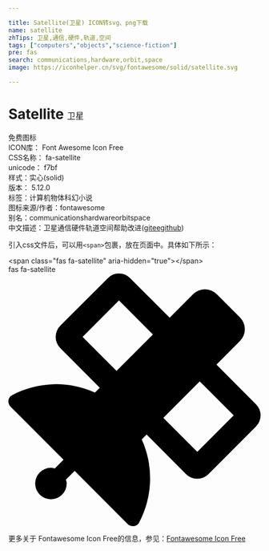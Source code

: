 ```yaml
---

title: Satellite(卫星) ICON转svg、png下载
name: satellite
zhTips: 卫星,通信,硬件,轨道,空间
tags: ["computers","objects","science-fiction"]
pre: fas
search: communications,hardware,orbit,space
image: https://iconhelper.cn/svg/fontawesome/solid/satellite.svg

---
```


# Satellite  <small style="font-size: 60%;font-weight: 100">卫星</small>


<div class="detail-page">
<p>
<span><span class="badge-success badge">免费图标</span> </span>
<br/>
<span>
ICON库：
<span class="badge-secondary badge">Font Awesome Icon Free</span> 
</span>
<br/>
<span>
CSS名称：
<span class="badge-secondary badge">fa-satellite</span> 
</span>
<br/>
<span>
unicode：
<span class="badge-secondary badge">f7bf</span> 
<copy-btn content='f7bf' btn-title=""></copy-btn>
<copy-btn :content='String.fromCodePoint(parseInt("f7bf", 16))' btn-title="复制U"></copy-btn>
</span><br/><span>样式：<span class="badge-light badge">实心(solid)</span></span>
<br/>
<span>
版本：
<span class="badge-secondary badge">5.12.0</span> 
</span><br/><span>标签：<span class="badge-light badge"><router-link to="/tags/computers.html">计算机</router-link></span><span class="badge-light badge"><router-link to="/tags/objects.html">物体</router-link></span><span class="badge-light badge"><router-link to="/tags/science-fiction.html">科幻小说</router-link></span></span>
<br/>
<span>图标来源/作者：<span class="badge-light badge">fontawesome</span></span> 
<br/>
<span>别名：<span class="badge-light badge">communications</span><span class="badge-light badge">hardware</span><span class="badge-light badge">orbit</span><span class="badge-light badge">space</span></span><br/><span class="zh-detail">中文描述：<span class="badge-primary badge">卫星</span><span class="badge-primary badge">通信</span><span class="badge-primary badge">硬件</span><span class="badge-primary badge">轨道</span><span class="badge-primary badge">空间</span><span class="help-link"><span>帮助改进</span>(<a href="https://gitee.com/liuwave/icon-helper/edit/master/json/fontawesome/solid/satellite.json" target="_blank" rel="noopener noreferrer">gitee</a><a href="https://github.com/liuwave/icon-helper/edit/master/json/fontawesome/solid/satellite.json" target="_blank" rel="noopener noreferrer">github</a></span>)</span><br/>
</p>
</div>
<div class="alert alert-dark">
  <i class="fas fa-satellite fa-xs"></i>
  <i class="fas fa-satellite fa-sm"></i>
  <i class="fas fa-satellite fa-lg"></i>
  <i class="fas fa-satellite fa-2x"></i>
  <i class="fas fa-satellite fa-3x"></i>
  <i class="fas fa-satellite fa-5x"></i>
  <i class="fas fa-satellite fa-7x"></i>
</div>
<div>
  <p>引入css文件后，可以用<code>&lt;span&gt;</code>包裹，放在页面中。具体如下所示：    
  </p>
  <div class="alert alert-primary" style="font-size: 14px">
    &lt;span class="fas fa-satellite" aria-hidden="true"&gt;&lt;/span&gt;
    <copy-btn content='<span class="fas fa-satellite" aria-hidden="true"></span>'></copy-btn>
  </div>
  <div class="alert alert-secondary">
    <i class="fas fa-satellite"
    style="font-size: 24px"
    aria-hidden="true"></i> fas fa-satellite
    <copy-btn content="fas fa-satellite" btn-title="复制图标名称"></copy-btn>
  </div>
</div>
<div id="svg" class="svg-wrap">
<svg xmlns="http://www.w3.org/2000/svg" viewBox="0 0 512 512"><path d="M502.60969,310.04206l-96.70393,96.71625a31.88151,31.88151,0,0,1-45.00765,0L280.572,326.34115l-9.89231,9.90759a190.56343,190.56343,0,0,1-5.40716,168.52287c-4.50077,8.50115-16.39342,9.59505-23.20707,2.79725L134.54715,400.05428l-17.7999,17.79929c.70324,2.60972,1.60965,5.00067,1.60965,7.79793a32.00544,32.00544,0,1,1-32.00544-32.00434c2.79735,0,5.18838.90637,7.7982,1.60959l17.7999-17.79929L4.43129,269.94287c-6.798-6.81342-5.70409-18.6119,2.79735-23.20627a190.58161,190.58161,0,0,1,168.52864-5.407l9.79854-9.79821-80.31053-80.41716a32.002,32.002,0,0,1,0-45.09987L201.96474,9.29814A31.62639,31.62639,0,0,1,224.46868,0a31.99951,31.99951,0,0,1,22.59759,9.29814l80.32615,80.30777,47.805-47.89713a33.6075,33.6075,0,0,1,47.50808,0l47.50807,47.50645a33.63308,33.63308,0,0,1,0,47.50644l-47.805,47.89713L502.71908,265.036A31.78938,31.78938,0,0,1,502.60969,310.04206ZM219.56159,197.433l73.82505-73.82252-68.918-68.9-73.80942,73.80689Zm237.74352,90.106-68.90233-68.9156-73.825,73.82252,68.918,68.9Z"/></svg>
</div>
<detail full-name='fa-satellite'></detail>

<Vssue title="关于“Satellite”的评论" />
    
<div><p>更多关于  Fontawesome Icon Free的信息，参见：<a target="_blank" href="https://iconhelper.cn/fontawesome.html">Fontawesome Icon Free</a>
</p></div>
